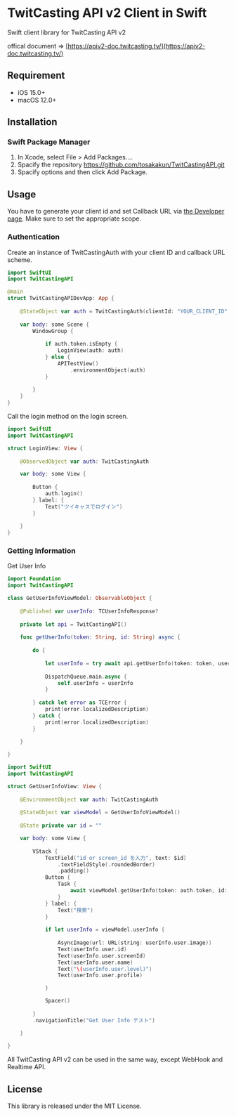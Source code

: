 # TwitCasting API v2 Client in Swift

Swift client library for TwitCasting API v2

offical document => [https://apiv2-doc.twitcasting.tv/](https://apiv2-doc.twitcasting.tv/)

## Requirement

- iOS 15.0+
- macOS 12.0+

## Installation

### Swift Package Manager
1. In Xcode, select File > Add Packages.... 
1. Spacify the repository https://github.com/tosakakun/TwitCastingAPI.git 
1. Spacify options and then click Add Package.

## Usage

You have to generate your client id and set Callback URL via [the Developer page](https://ssl.twitcasting.tv/developer.php). Make sure to set the appropriate scope.

### Authentication
Create an instance of TwitCastingAuth with your client ID and callback URL scheme.
```Swift
import SwiftUI
import TwitCastingAPI

@main
struct TwitCastingAPIDevApp: App {
    
    @StateObject var auth = TwitCastingAuth(clientId: "YOUR_CLIENT_ID", callbackURLScheme: "YOUR_CALLBACK_URL_SCHEME")
    
    var body: some Scene {
        WindowGroup {
            
            if auth.token.isEmpty {
                LoginView(auth: auth)
            } else {
                APITestView()
                    .environmentObject(auth)
            }
            
        }
    }
}
```
Call the login method on the login screen.
```Swift
import SwiftUI
import TwitCastingAPI

struct LoginView: View {
    
    @ObservedObject var auth: TwitCastingAuth

    var body: some View {
        
        Button {
            auth.login()
        } label: {
            Text("ツイキャスでログイン")
        }
        
    }
}
```
### Getting Information
Get User Info
```Swift
import Foundation
import TwitCastingAPI

class GetUserInfoViewModel: ObservableObject {
    
    @Published var userInfo: TCUserInfoResponse?
    
    private let api = TwitCastingAPI()
    
    func getUserInfo(token: String, id: String) async {
        
        do {
            
            let userInfo = try await api.getUserInfo(token: token, userId: id)
            
            DispatchQueue.main.async {
                self.userInfo = userInfo
            }
            
        } catch let error as TCError {
            print(error.localizedDescription)
        } catch {
            print(error.localizedDescription)
        }
        
    }

}
```
```Swift
import SwiftUI
import TwitCastingAPI

struct GetUserInfoView: View {
    
    @EnvironmentObject var auth: TwitCastingAuth
    
    @StateObject var viewModel = GetUserInfoViewModel()
    
    @State private var id = ""

    var body: some View {
        
        VStack {
            TextField("id or screen_id を入力", text: $id)
                .textFieldStyle(.roundedBorder)
                .padding()
            Button {
                Task {
                    await viewModel.getUserInfo(token: auth.token, id: id)
                }
            } label: {
                Text("検索")
            }
            
            if let userInfo = viewModel.userInfo {
                
                AsyncImage(url: URL(string: userInfo.user.image))
                Text(userInfo.user.id)
                Text(userInfo.user.screenId)
                Text(userInfo.user.name)
                Text("\(userInfo.user.level)")
                Text(userInfo.user.profile)

            }

            Spacer()
            
        }
        .navigationTitle("Get User Info テスト")

    }
    
}
```
All TwitCasting API v2 can be used in the same way, except WebHook and Realtime API. 
## License
This library is released under the MIT License.
